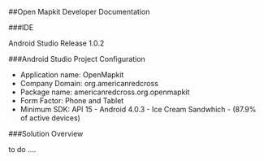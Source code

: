 ##Open Mapkit Developer Documentation

###IDE

Android Studio Release 1.0.2

###Android Studio Project Configuration

* Application name: OpenMapkit
* Company Domain: org.americanredcross
* Package name: americanredcross.org.openmapkit
* Form Factor: Phone and Tablet
* Minimum SDK: API 15 - Android 4.0.3 - Ice Cream Sandwhich - (87.9% of active devices)

###Solution Overview

to do ....